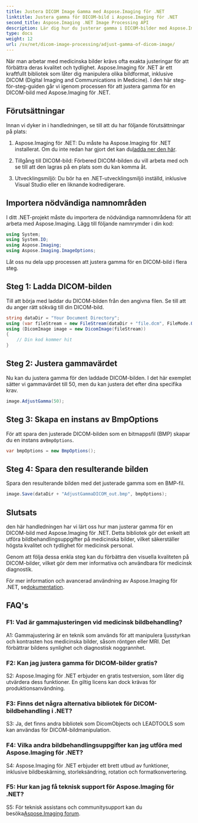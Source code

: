 ```yaml
---
title: Justera DICOM Image Gamma med Aspose.Imaging för .NET
linktitle: Justera gamma för DICOM-bild i Aspose.Imaging för .NET
second_title: Aspose.Imaging .NET Image Processing API
description: Lär dig hur du justerar gamma i DICOM-bilder med Aspose.Imaging för .NET. Förbättra medicinsk bildkvalitet med enkla steg.
type: docs
weight: 12
url: /sv/net/dicom-image-processing/adjust-gamma-of-dicom-image/
---
```

När man arbetar med medicinska bilder krävs ofta exakta justeringar för att förbättra deras kvalitet och tydlighet. Aspose.Imaging för .NET är ett kraftfullt bibliotek som låter dig manipulera olika bildformat, inklusive DICOM (Digital Imaging and Communications in Medicine). I den här steg-för-steg-guiden går vi igenom processen för att justera gamma för en DICOM-bild med Aspose.Imaging för .NET.

## Förutsättningar

Innan vi dyker in i handledningen, se till att du har följande förutsättningar på plats:

1.  Aspose.Imaging för .NET: Du måste ha Aspose.Imaging för .NET installerat. Om du inte redan har gjort det kan du[ladda ner den här](https://releases.aspose.com/imaging/net/).

2. Tillgång till DICOM-bild: Förbered DICOM-bilden du vill arbeta med och se till att den lagras på en plats som du kan komma åt.

3. Utvecklingsmiljö: Du bör ha en .NET-utvecklingsmiljö inställd, inklusive Visual Studio eller en liknande kodredigerare.

## Importera nödvändiga namnområden

I ditt .NET-projekt måste du importera de nödvändiga namnområdena för att arbeta med Aspose.Imaging. Lägg till följande namnrymder i din kod:

```csharp
using System;
using System.IO;
using Aspose.Imaging;
using Aspose.Imaging.ImageOptions;
```

Låt oss nu dela upp processen att justera gamma för en DICOM-bild i flera steg.

## Steg 1: Ladda DICOM-bilden

Till att börja med laddar du DICOM-bilden från den angivna filen. Se till att du anger rätt sökväg till din DICOM-bild.

```csharp
string dataDir = "Your Document Directory";
using (var fileStream = new FileStream(dataDir + "file.dcm", FileMode.Open, FileAccess.Read))
using (DicomImage image = new DicomImage(fileStream))
{
    // Din kod kommer hit
}
```

## Steg 2: Justera gammavärdet

Nu kan du justera gamma för den laddade DICOM-bilden. I det här exemplet sätter vi gammavärdet till 50, men du kan justera det efter dina specifika krav.

```csharp
image.AdjustGamma(50);
```

## Steg 3: Skapa en instans av BmpOptions

 För att spara den justerade DICOM-bilden som en bitmappsfil (BMP) skapar du en instans av`BmpOptions`.

```csharp
var bmpOptions = new BmpOptions();
```

## Steg 4: Spara den resulterande bilden

Spara den resulterande bilden med det justerade gamma som en BMP-fil.

```csharp
image.Save(dataDir + "AdjustGammaDICOM_out.bmp", bmpOptions);
```

## Slutsats

den här handledningen har vi lärt oss hur man justerar gamma för en DICOM-bild med Aspose.Imaging för .NET. Detta bibliotek gör det enkelt att utföra bildbehandlingsuppgifter på medicinska bilder, vilket säkerställer högsta kvalitet och tydlighet för medicinsk personal.

Genom att följa dessa enkla steg kan du förbättra den visuella kvaliteten på DICOM-bilder, vilket gör dem mer informativa och användbara för medicinsk diagnostik.

 För mer information och avancerad användning av Aspose.Imaging för .NET, se[dokumentation](https://reference.aspose.com/imaging/net/).

## FAQ's

### F1: Vad är gammajusteringen vid medicinsk bildbehandling?

A1: Gammajustering är en teknik som används för att manipulera ljusstyrkan och kontrasten hos medicinska bilder, såsom röntgen eller MRI. Det förbättrar bildens synlighet och diagnostisk noggrannhet.

### F2: Kan jag justera gamma för DICOM-bilder gratis?

S2: Aspose.Imaging för .NET erbjuder en gratis testversion, som låter dig utvärdera dess funktioner. En giltig licens kan dock krävas för produktionsanvändning.

### F3: Finns det några alternativa bibliotek för DICOM-bildbehandling i .NET?

S3: Ja, det finns andra bibliotek som DicomObjects och LEADTOOLS som kan användas för DICOM-bildmanipulation.

### F4: Vilka andra bildbehandlingsuppgifter kan jag utföra med Aspose.Imaging för .NET?

S4: Aspose.Imaging för .NET erbjuder ett brett utbud av funktioner, inklusive bildbeskärning, storleksändring, rotation och formatkonvertering.

### F5: Hur kan jag få teknisk support för Aspose.Imaging för .NET?

 S5: För teknisk assistans och communitysupport kan du besöka[Aspose.Imaging forum](https://forum.aspose.com/).